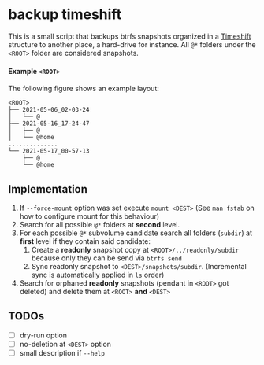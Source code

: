 # backup timeshift

This is a small script that backups btrfs snapshots organized in a [Timeshift](https://github.com/teejee2008/timeshift) structure to another place, a hard-drive for instance.
All `@*` folders under the `<ROOT>` folder are considered snapshots.

#### Example `<ROOT>`
The following figure shows an example layout:
```
<ROOT>
├── 2021-05-06_02-03-24
│   └── @
├── 2021-05-16_17-24-47
│   ├── @
│   └── @home
..............
└── 2021-05-17_00-57-13
    ├── @
    └── @home
```

## Implementation

1. If `--force-mount` option was set execute `mount <DEST>` (See `man fstab` on how to configure mount for this behaviour)
2. Search for all possible `@*` folders at **second** level.
3. For each possible `@*` subvolume candidate search all folders (`subdir`) at **first** level if they contain said candidate:
   1. Create a **readonly** snapshot copy at `<ROOT>/../readonly/subdir` because only they can be send via `btrfs send`
   2. Sync readonly snapshot to `<DEST>/snapshots/subdir`. (Incremental sync is automatically applied in `ls` order)
4. Search for orphaned **readonly** snapshots (pendant in `<ROOT>` got deleted) and delete them at `<ROOT>` **and** `<DEST>`

## TODOs

- [ ] dry-run option
- [ ] no-deletion at `<DEST>` option
- [ ] small description if `--help`
